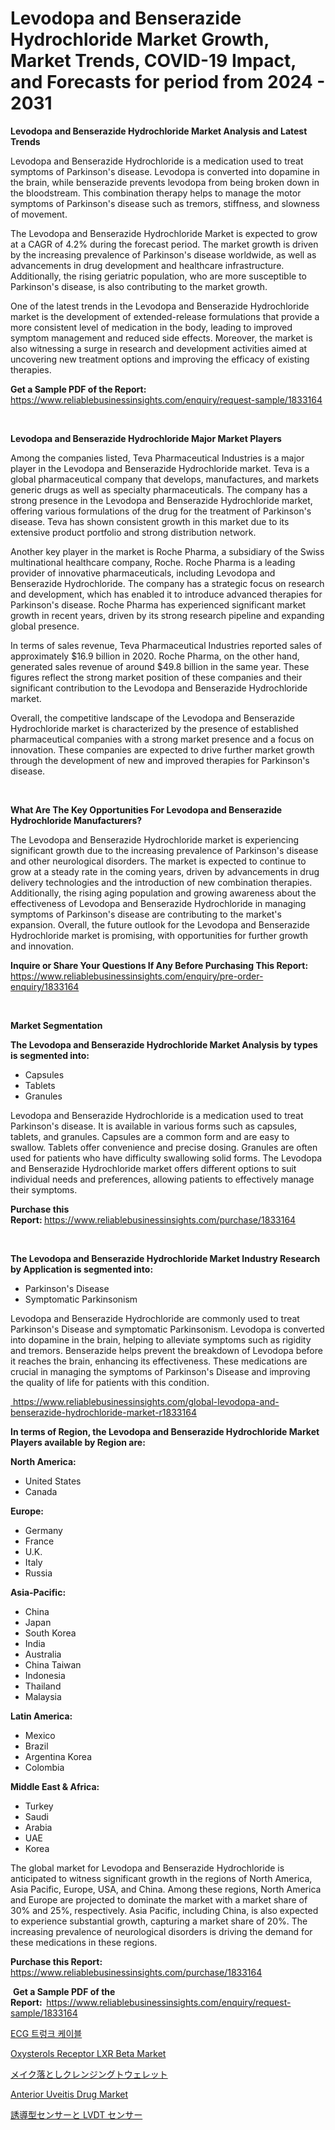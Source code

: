 <p><h1>Levodopa and Benserazide Hydrochloride Market Growth, Market Trends, COVID-19 Impact, and Forecasts for period from 2024 - 2031</h1></p><p><strong>Levodopa and Benserazide Hydrochloride Market Analysis and Latest Trends</strong></p>
<p><p>Levodopa and Benserazide Hydrochloride is a medication used to treat symptoms of Parkinson's disease. Levodopa is converted into dopamine in the brain, while benserazide prevents levodopa from being broken down in the bloodstream. This combination therapy helps to manage the motor symptoms of Parkinson's disease such as tremors, stiffness, and slowness of movement.</p><p>The Levodopa and Benserazide Hydrochloride Market is expected to grow at a CAGR of 4.2% during the forecast period. The market growth is driven by the increasing prevalence of Parkinson's disease worldwide, as well as advancements in drug development and healthcare infrastructure. Additionally, the rising geriatric population, who are more susceptible to Parkinson's disease, is also contributing to the market growth.</p><p>One of the latest trends in the Levodopa and Benserazide Hydrochloride market is the development of extended-release formulations that provide a more consistent level of medication in the body, leading to improved symptom management and reduced side effects. Moreover, the market is also witnessing a surge in research and development activities aimed at uncovering new treatment options and improving the efficacy of existing therapies.</p></p>
<p><strong>Get a Sample PDF of the Report:&nbsp;</strong> <a href="https://www.reliablebusinessinsights.com/enquiry/request-sample/1833164">https://www.reliablebusinessinsights.com/enquiry/request-sample/1833164</a></p>
<p>&nbsp;</p>
<p><strong>Levodopa and Benserazide Hydrochloride Major Market Players</strong></p>
<p><p>Among the companies listed, Teva Pharmaceutical Industries is a major player in the Levodopa and Benserazide Hydrochloride market. Teva is a global pharmaceutical company that develops, manufactures, and markets generic drugs as well as specialty pharmaceuticals. The company has a strong presence in the Levodopa and Benserazide Hydrochloride market, offering various formulations of the drug for the treatment of Parkinson's disease. Teva has shown consistent growth in this market due to its extensive product portfolio and strong distribution network.</p><p>Another key player in the market is Roche Pharma, a subsidiary of the Swiss multinational healthcare company, Roche. Roche Pharma is a leading provider of innovative pharmaceuticals, including Levodopa and Benserazide Hydrochloride. The company has a strategic focus on research and development, which has enabled it to introduce advanced therapies for Parkinson's disease. Roche Pharma has experienced significant market growth in recent years, driven by its strong research pipeline and expanding global presence.</p><p>In terms of sales revenue, Teva Pharmaceutical Industries reported sales of approximately $16.9 billion in 2020. Roche Pharma, on the other hand, generated sales revenue of around $49.8 billion in the same year. These figures reflect the strong market position of these companies and their significant contribution to the Levodopa and Benserazide Hydrochloride market.</p><p>Overall, the competitive landscape of the Levodopa and Benserazide Hydrochloride market is characterized by the presence of established pharmaceutical companies with a strong market presence and a focus on innovation. These companies are expected to drive further market growth through the development of new and improved therapies for Parkinson's disease.</p></p>
<p>&nbsp;</p>
<p><strong>What Are The Key Opportunities For Levodopa and Benserazide Hydrochloride Manufacturers?</strong></p>
<p><p>The Levodopa and Benserazide Hydrochloride market is experiencing significant growth due to the increasing prevalence of Parkinson's disease and other neurological disorders. The market is expected to continue to grow at a steady rate in the coming years, driven by advancements in drug delivery technologies and the introduction of new combination therapies. Additionally, the rising aging population and growing awareness about the effectiveness of Levodopa and Benserazide Hydrochloride in managing symptoms of Parkinson's disease are contributing to the market's expansion. Overall, the future outlook for the Levodopa and Benserazide Hydrochloride market is promising, with opportunities for further growth and innovation.</p></p>
<p><strong>Inquire or Share Your Questions If Any Before Purchasing This Report:</strong> <a href="https://www.reliablebusinessinsights.com/enquiry/pre-order-enquiry/1833164">https://www.reliablebusinessinsights.com/enquiry/pre-order-enquiry/1833164</a></p>
<p>&nbsp;</p>
<p><strong>Market Segmentation</strong></p>
<p><strong>The Levodopa and Benserazide Hydrochloride Market Analysis by types is segmented into:</strong></p>
<p><ul><li>Capsules</li><li>Tablets</li><li>Granules</li></ul></p>
<p><p>Levodopa and Benserazide Hydrochloride is a medication used to treat Parkinson's disease. It is available in various forms such as capsules, tablets, and granules. Capsules are a common form and are easy to swallow. Tablets offer convenience and precise dosing. Granules are often used for patients who have difficulty swallowing solid forms. The Levodopa and Benserazide Hydrochloride market offers different options to suit individual needs and preferences, allowing patients to effectively manage their symptoms.</p></p>
<p><strong>Purchase this Report:&nbsp;</strong><a href="https://www.reliablebusinessinsights.com/purchase/1833164">https://www.reliablebusinessinsights.com/purchase/1833164</a></p>
<p>&nbsp;</p>
<p><strong>The Levodopa and Benserazide Hydrochloride Market Industry Research by Application is segmented into:</strong></p>
<p><ul><li>Parkinson's Disease</li><li>Symptomatic Parkinsonism</li></ul></p>
<p><p>Levodopa and Benserazide Hydrochloride are commonly used to treat Parkinson's Disease and symptomatic Parkinsonism. Levodopa is converted into dopamine in the brain, helping to alleviate symptoms such as rigidity and tremors. Benserazide helps prevent the breakdown of Levodopa before it reaches the brain, enhancing its effectiveness. These medications are crucial in managing the symptoms of Parkinson's Disease and improving the quality of life for patients with this condition.</p></p>
<p><a href="https://www.reliablebusinessinsights.com/global-levodopa-and-benserazide-hydrochloride-market-r1833164">&nbsp;https://www.reliablebusinessinsights.com/global-levodopa-and-benserazide-hydrochloride-market-r1833164</a></p>
<p><strong>In terms of Region, the Levodopa and Benserazide Hydrochloride Market Players available by Region are:</strong></p>
<p>
    <p> <strong> North America: </strong>
        <ul>
            <li>United States</li>
            <li>Canada</li>
        </ul>
        </p> 
    <p> <strong> Europe: </strong>
        <ul>
            <li>Germany</li>
            <li>France</li>
            <li>U.K.</li>
            <li>Italy</li>
            <li>Russia</li>
        </ul>
        </p> 
    <p> <strong> Asia-Pacific: </strong>
        <ul>
            <li>China</li>
            <li>Japan</li>
            <li>South Korea</li>
            <li>India</li>
            <li>Australia</li>
            <li>China Taiwan</li>
            <li>Indonesia</li>
            <li>Thailand</li>
            <li>Malaysia</li>
        </ul>
        </p> 
    <p> <strong> Latin America: </strong>
        <ul>
            <li>Mexico</li>
            <li>Brazil</li>
            <li>Argentina Korea</li>
            <li>Colombia</li>
        </ul>
        </p> 
    <p> <strong> Middle East & Africa: </strong>
        <ul>
            <li>Turkey</li>
            <li>Saudi</li>
            <li>Arabia</li>
            <li>UAE</li>
            <li>Korea</li>
        </ul>
    </p>
    </p>
<p><p>The global market for Levodopa and Benserazide Hydrochloride is anticipated to witness significant growth in the regions of North America, Asia Pacific, Europe, USA, and China. Among these regions, North America and Europe are projected to dominate the market with a market share of 30% and 25%, respectively. Asia Pacific, including China, is also expected to experience substantial growth, capturing a market share of 20%. The increasing prevalence of neurological disorders is driving the demand for these medications in these regions.</p></p>
<p><strong>Purchase this Report: </strong><a href="https://www.reliablebusinessinsights.com/purchase/1833164">https://www.reliablebusinessinsights.com/purchase/1833164</a></p>
<p>&nbsp;<strong>Get a Sample PDF of the Report:&nbsp;&nbsp;</strong><a href="https://www.reliablebusinessinsights.com/enquiry/request-sample/1833164">https://www.reliablebusinessinsights.com/enquiry/request-sample/1833164</a></p>
<p><strong></strong></p>
<p><p><a href="https://medium.com/@hershelkris/ecg-%ED%8A%B8%EB%A0%81%ED%81%AC-%EC%BC%80%EC%9D%B4%EB%B8%94-%EC%8B%9C%EC%9E%A5-%EC%A1%B0%EC%82%AC-%EB%B3%B4%EA%B3%A0%EC%84%9C-2024%EB%85%84%EB%B6%80%ED%84%B0-2031%EB%85%84%EA%B9%8C%EC%A7%80%EC%9D%98-%EC%97%AD%EC%82%AC-%EB%B0%8F-%EC%98%88%EC%B8%A1-dc15fb27eb1f">ECG 트렁크 케이블</a></p><p><a href="https://github.com/huqhwmcs55/Market-Research-Report-List-1/blob/main/oxysterols-receptor-lxr-beta-market.md">Oxysterols Receptor LXR Beta Market</a></p><p><a href="https://medium.com/@ja15984/%E3%83%A1%E3%82%A4%E3%82%AF%E8%90%BD%E3%81%A8%E3%81%97%E3%82%AF%E3%83%AC%E3%83%B3%E3%82%B8%E3%83%B3%E3%82%B0%E3%82%A6%E3%82%A7%E3%83%83%E3%83%88%E3%83%86%E3%82%A3%E3%83%83%E3%82%B7%E3%83%A5%E5%B8%82%E5%A0%B4%E3%81%AE%E5%B1%95%E6%9C%9B-%E6%A5%AD%E7%95%8C%E6%A6%82%E8%A6%81%E3%81%A8%E4%BA%88%E6%B8%AC-2024%E5%B9%B4%E3%81%8B%E3%82%892031%E5%B9%B4-238eb90c6752">メイク落としクレンジングトウェレット</a></p><p><a href="https://github.com/dancokkoe288/Market-Research-Report-List-1/blob/main/anterior-uveitis-drug-market.md">Anterior Uveitis Drug Market</a></p><p><a href="https://github.com/JessKilback/Market-Research-Report-List-1/blob/main/6321839122497.md">誘導型センサーと LVDT センサー</a></p></p>